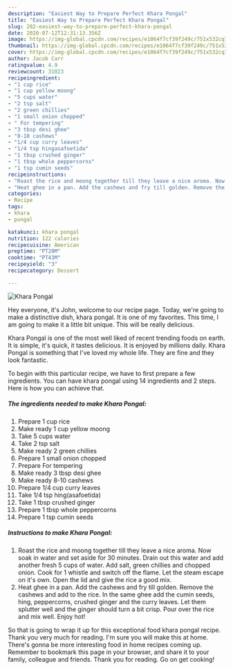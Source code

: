 ```yaml
---
description: "Easiest Way to Prepare Perfect Khara Pongal"
title: "Easiest Way to Prepare Perfect Khara Pongal"
slug: 282-easiest-way-to-prepare-perfect-khara-pongal
date: 2020-07-12T12:31:13.356Z
image: https://img-global.cpcdn.com/recipes/e1064f7cf39f249c/751x532cq70/khara-pongal-recipe-main-photo.jpg
thumbnail: https://img-global.cpcdn.com/recipes/e1064f7cf39f249c/751x532cq70/khara-pongal-recipe-main-photo.jpg
cover: https://img-global.cpcdn.com/recipes/e1064f7cf39f249c/751x532cq70/khara-pongal-recipe-main-photo.jpg
author: Jacob Carr
ratingvalue: 4.9
reviewcount: 31023
recipeingredient:
- "1 cup rice"
- "1 cup yellow moong"
- "5 cups water"
- "2 tsp salt"
- "2 green chillies"
- "1 small onion chopped"
- " For tempering"
- "3 tbsp desi ghee"
- "8-10 cashews"
- "1/4 cup curry leaves"
- "1/4 tsp hingasafoetida"
- "1 tbsp crushed ginger"
- "1 tbsp whole peppercorns"
- "1 tsp cumin seeds"
recipeinstructions:
- "Roast the rice and moong together till they leave a nice aroma. Now soak in water and set aside for 30 minutes. Drain out this water and add another fresh 5 cups of water. Add salt, green chillies and chopped onion. Cook for 1 whistle and switch off the flame. Let the steam escape on it&#39;s own. Open the lid and give the rice a good mix."
- "Heat ghee in a pan. Add the cashews and fry till golden. Remove the cashews and add to the rice. In the same ghee add the cumin seeds, hing, peppercorns, crushed ginger and the curry leaves. Let them splutter well and the ginger should turn a bit crisp. Pour over the rice and mix well. Enjoy hot!"
categories:
- Recipe
tags:
- khara
- pongal

katakunci: khara pongal 
nutrition: 122 calories
recipecuisine: American
preptime: "PT20M"
cooktime: "PT43M"
recipeyield: "3"
recipecategory: Dessert

---
```



![Khara Pongal](https://img-global.cpcdn.com/recipes/e1064f7cf39f249c/751x532cq70/khara-pongal-recipe-main-photo.jpg)

Hey everyone, it's John, welcome to our recipe page. Today, we're going to make a distinctive dish, khara pongal. It is one of my favorites. This time, I am going to make it a little bit unique. This will be really delicious.

Khara Pongal is one of the most well liked of recent trending foods on earth. It is simple, it's quick, it tastes delicious. It is enjoyed by millions daily. Khara Pongal is something that I've loved my whole life. They are fine and they look fantastic.




To begin with this particular recipe, we have to first prepare a few ingredients. You can have khara pongal using 14 ingredients and 2 steps. Here is how you can achieve that.

<!--inarticleads1-->

##### The ingredients needed to make Khara Pongal:

1. Prepare 1 cup rice
1. Make ready 1 cup yellow moong
1. Take 5 cups water
1. Take 2 tsp salt
1. Make ready 2 green chillies
1. Prepare 1 small onion chopped
1. Prepare  For tempering
1. Make ready 3 tbsp desi ghee
1. Make ready 8-10 cashews
1. Prepare 1/4 cup curry leaves
1. Take 1/4 tsp hing(asafoetida)
1. Take 1 tbsp crushed ginger
1. Prepare 1 tbsp whole peppercorns
1. Prepare 1 tsp cumin seeds




<!--inarticleads2-->

##### Instructions to make Khara Pongal:

1. Roast the rice and moong together till they leave a nice aroma. Now soak in water and set aside for 30 minutes. Drain out this water and add another fresh 5 cups of water. Add salt, green chillies and chopped onion. Cook for 1 whistle and switch off the flame. Let the steam escape on it&#39;s own. Open the lid and give the rice a good mix.
1. Heat ghee in a pan. Add the cashews and fry till golden. Remove the cashews and add to the rice. In the same ghee add the cumin seeds, hing, peppercorns, crushed ginger and the curry leaves. Let them splutter well and the ginger should turn a bit crisp. Pour over the rice and mix well. Enjoy hot!




So that is going to wrap it up for this exceptional food khara pongal recipe. Thank you very much for reading. I'm sure you will make this at home. There's gonna be more interesting food in home recipes coming up. Remember to bookmark this page in your browser, and share it to your family, colleague and friends. Thank you for reading. Go on get cooking!
